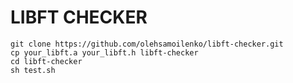 LIBFT CHECKER
=====

```
git clone https://github.com/olehsamoilenko/libft-checker.git
cp your_libft.a your_libft.h libft-checker
cd libft-checker
sh test.sh
```
